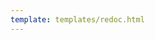 ```yaml
---
template: templates/redoc.html
---
```


<redoc spec-url=../../apis/restapis/password-recovery.yaml></redoc>
<script src="https://cdn.jsdelivr.net/npm/redoc@next/bundles/redoc.standalone.js"> </script>